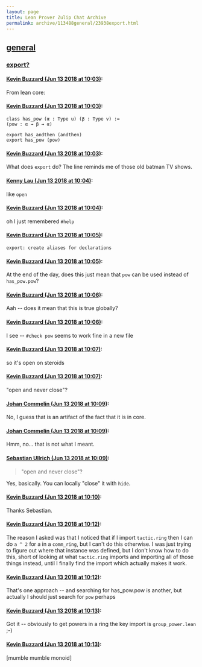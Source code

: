 ```yaml
---
layout: page
title: Lean Prover Zulip Chat Archive 
permalink: archive/113488general/23938export.html
---
```


## [general](index.html)
### [export?](23938export.html)

#### [Kevin Buzzard (Jun 13 2018 at 10:03)](https://leanprover.zulipchat.com/#narrow/stream/113488-general/topic/export%3F/near/127995777):
From lean core:

#### [Kevin Buzzard (Jun 13 2018 at 10:03)](https://leanprover.zulipchat.com/#narrow/stream/113488-general/topic/export%3F/near/127995779):
```lean
class has_pow (α : Type u) (β : Type v) :=
(pow : α → β → α)

export has_andthen (andthen)
export has_pow (pow)
```

#### [Kevin Buzzard (Jun 13 2018 at 10:03)](https://leanprover.zulipchat.com/#narrow/stream/113488-general/topic/export%3F/near/127995786):
What does `export` do? The line reminds me of those old batman TV shows.

#### [Kenny Lau (Jun 13 2018 at 10:04)](https://leanprover.zulipchat.com/#narrow/stream/113488-general/topic/export%3F/near/127995829):
like `open`

#### [Kevin Buzzard (Jun 13 2018 at 10:04)](https://leanprover.zulipchat.com/#narrow/stream/113488-general/topic/export%3F/near/127995833):
oh I just remembered `#help`

#### [Kevin Buzzard (Jun 13 2018 at 10:05)](https://leanprover.zulipchat.com/#narrow/stream/113488-general/topic/export%3F/near/127995835):
`export: create aliases for declarations`

#### [Kevin Buzzard (Jun 13 2018 at 10:05)](https://leanprover.zulipchat.com/#narrow/stream/113488-general/topic/export%3F/near/127995846):
At the end of the day, does this just mean that `pow` can be used instead of `has_pow.pow`?

#### [Kevin Buzzard (Jun 13 2018 at 10:06)](https://leanprover.zulipchat.com/#narrow/stream/113488-general/topic/export%3F/near/127995886):
Aah -- does it mean that this is true globally?

#### [Kevin Buzzard (Jun 13 2018 at 10:06)](https://leanprover.zulipchat.com/#narrow/stream/113488-general/topic/export%3F/near/127995890):
I see -- `#check pow` seems to work fine in a new file

#### [Kevin Buzzard (Jun 13 2018 at 10:07)](https://leanprover.zulipchat.com/#narrow/stream/113488-general/topic/export%3F/near/127995894):
so it's open on steroids

#### [Kevin Buzzard (Jun 13 2018 at 10:07)](https://leanprover.zulipchat.com/#narrow/stream/113488-general/topic/export%3F/near/127995899):
"open and never close"?

#### [Johan Commelin (Jun 13 2018 at 10:09)](https://leanprover.zulipchat.com/#narrow/stream/113488-general/topic/export%3F/near/127995954):
No, I guess that is an artifact of the fact that it is in core.

#### [Johan Commelin (Jun 13 2018 at 10:09)](https://leanprover.zulipchat.com/#narrow/stream/113488-general/topic/export%3F/near/127995963):
Hmm, no... that is not what I meant.

#### [Sebastian Ullrich (Jun 13 2018 at 10:09)](https://leanprover.zulipchat.com/#narrow/stream/113488-general/topic/export%3F/near/127995966):
> "open and never close"?

Yes, basically. You can locally "close" it with `hide`.

#### [Kevin Buzzard (Jun 13 2018 at 10:10)](https://leanprover.zulipchat.com/#narrow/stream/113488-general/topic/export%3F/near/127996018):
Thanks Sebastian.

#### [Kevin Buzzard (Jun 13 2018 at 10:12)](https://leanprover.zulipchat.com/#narrow/stream/113488-general/topic/export%3F/near/127996073):
The reason I asked was that I noticed that if I import `tactic.ring` then I can do `a ^ 2` for a in a `comm_ring`, but I can't do this otherwise. I was just trying to figure out where that instance was defined, but I don't know how to do this, short of looking at what `tactic.ring` imports and importing all of those things instead, until I finally find the import which actually makes it work.

#### [Kevin Buzzard (Jun 13 2018 at 10:12)](https://leanprover.zulipchat.com/#narrow/stream/113488-general/topic/export%3F/near/127996075):
That's one approach -- and searching for has_pow.pow is another, but actually I should just search for `pow` perhaps

#### [Kevin Buzzard (Jun 13 2018 at 10:13)](https://leanprover.zulipchat.com/#narrow/stream/113488-general/topic/export%3F/near/127996085):
Got it -- obviously to get powers in a ring the key import is `group_power.lean` ;-)

#### [Kevin Buzzard (Jun 13 2018 at 10:13)](https://leanprover.zulipchat.com/#narrow/stream/113488-general/topic/export%3F/near/127996088):
[mumble mumble monoid]

